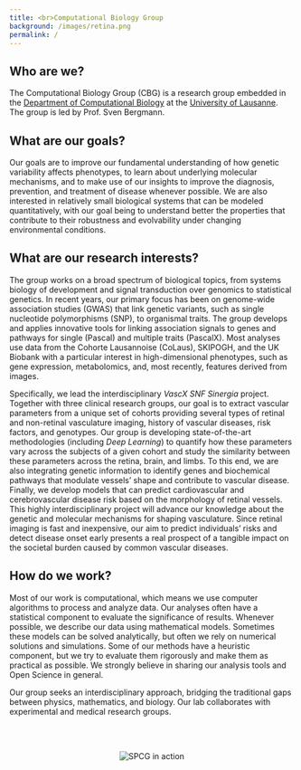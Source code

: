 ```yaml
---
title: <br>Computational Biology Group
background: /images/retina.png
permalink: /
---
```


## Who are we?

The Computational Biology Group (CBG) is a research group embedded in the [Department of Computational Biology](http://unil.ch/dbc) at the [University of Lausanne](http://unil.ch). The group is led by Prof. Sven Bergmann.

## What are our goals?

Our goals are to improve our fundamental understanding of how genetic variability affects phenotypes, to learn about underlying molecular mechanisms, and to make use of our insights to improve the diagnosis, prevention, and treatment of disease whenever possible. We are also interested in relatively small biological systems that can be modeled quantitatively, with our goal being to understand better the properties that contribute to their robustness and evolvability under changing environmental conditions.

## What are our research interests?

The group works on a broad spectrum of biological topics, from systems biology of development and signal transduction over genomics to statistical genetics. In recent years, our primary focus has been on genome-wide association studies (GWAS) that link genetic variants, such as single nucleotide polymorphisms (SNP), to organismal traits. The group develops and applies innovative tools for linking association signals to genes and pathways for single (Pascal) and multiple traits (PascalX). Most analyses use data from the Cohorte Lausannoise (CoLaus), SKIPOGH, and the UK Biobank with a particular interest in high-dimensional phenotypes, such as gene expression, metabolomics, and, most recently, features derived from images.

Specifically, we lead the interdisciplinary *VascX SNF Sinergia* project. Together with three clinical research groups, our goal is to extract vascular parameters from a unique set of cohorts providing several types of retinal and non-retinal vasculature imaging, history of vascular diseases, risk factors, and genotypes. Our group is developing state-of-the-art methodologies (including *Deep Learning*) to quantify how these parameters vary across the subjects of a given cohort and study the similarity between these parameters across the retina, brain, and limbs. To this end, we are also integrating genetic information to identify genes and biochemical pathways that modulate vessels’ shape and contribute to vascular disease. Finally, we develop models that can predict cardiovascular and cerebrovascular disease risk based on the morphology of retinal vessels. This highly interdisciplinary project will advance our knowledge about the genetic and molecular mechanisms for shaping vasculature. Since retinal imaging is fast and inexpensive, our aim to predict individuals’ risks and detect disease onset early presents a real prospect of a tangible impact on the societal burden caused by common vascular diseases.

## How do we work?

Most of our work is computational, which means we use computer algorithms to process and analyze data. Our analyses often have a statistical component to evaluate the significance of results. Whenever possible, we describe our data using mathematical models. Sometimes these models can be solved analytically, but often we rely on numerical solutions and simulations. Some of our methods have a heuristic component, but we try to evaluate them rigorously and make them as practical as possible. We strongly believe in sharing our analysis tools and Open Science in general.

Our group seeks an interdisciplinary approach, bridging the traditional gaps between physics, mathematics, and biology. Our lab collaborates with experimental and medical research groups.

<br><br>
<p align="center">
  <img src="images/LavagnaSmallestGray.gif" alt="SPCG in action" />
</p>

<!--
<p align="center">
<a href="https://www.ifom.eu/en"  target="_blank">
    <img src="/spcg/images/logoIFOM60grey.png" width="75" height="30">
    </a> 
 <a href="https://www.unimi.it/en"  target="_blank">
    <img src="/spcg/images/logoUNIMI60grey.png" width="86" height="30">
    </a> 
</p>
-->
